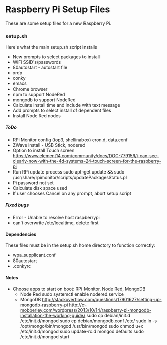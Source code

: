 # Raspberry Pi Setup Files

These are some setup files for a new Raspberry Pi.

### setup.sh

Here's what the main setup.sh script installs

* New prompts to select packages to install
* WiFi SSID's/passwords
* 80autostart - autostart file
* xrdp
* conky
* emacs
* Chrome browser
* npm to support NodeRed
* mongodb to support NodeRed
* Calculate install time and include with text message
* Add prompts to select install of dependent files
* Install Node Red nodes

##### ToDo

* RPi Monitor config (top3, shellinabox)
    cron.d, data.conf
* ZWave install - USB Stick, nodered
* Option to install Touch screen
   https://www.element14.com/community/docs/DOC-77915/l/i-can-see-clearly-now-with-the-4d-systems-24-touch-screen-for-the-raspberry-pi
* Run RPi update process
   sudo apt-get update && sudo /usr/share/rpimonitor/scripts/updatePackagesStatus.pl
* Pi password not set
* Calculate disk space used
* If user chooses Cancel on any prompt, abort setup script

##### Fixed bugs

* Error - Unable to resolve host raspberrypi
* can't overwrite /etc/localtime, delete first

#### Dependencies

These files must be in the setup.sh home directory to function correctly:

* wpa_supplicant.conf
* 80autostart
* .conkyrc

#### Notes

* Choose apps to start on boot: RPi Monitor, Node Red, MongoDB
  * Node Red
     sudo systemctl enable nodered.service
  * MongoDB
    http://stackoverflow.com/questions/17901627/setting-up-mongodb-raspberry-pi
    http://c-mobberley.com/wordpress/2013/10/14/raspberry-pi-mongodb-installation-the-working-guide/
    sudo cp debian/init.d /etc/init.d/mongod
    sudo cp debian/mongodb.conf /etc/
    sudo ln -s /opt/mongo/bin/mongod /usr/bin/mongod
    sudo chmod u+x /etc/init.d/mongod
    sudo update-rc.d mongod defaults
    sudo /etc/init.d/mongod start
